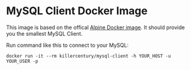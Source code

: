 # MySQL Client Docker Image

This image is based on the offical [Alpine Docker image](https://registry.hub.docker.com/_/alpine/). It should provide you the smallest MySQL Client.

Run command like this to connect to your MySQL:
```
docker run -it --rm killercentury/mysql-client -h YOUR_HOST -u YOUR_USER -p
```
